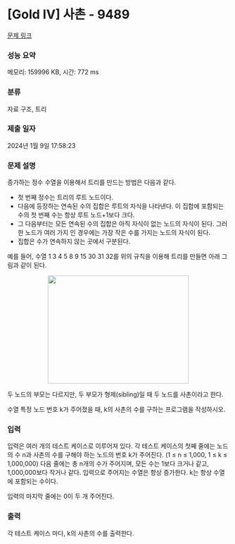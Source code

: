 # [Gold IV] 사촌 - 9489 

[문제 링크](https://www.acmicpc.net/problem/9489) 

### 성능 요약

메모리: 159996 KB, 시간: 772 ms

### 분류

자료 구조, 트리

### 제출 일자

2024년 1월 9일 17:58:23

### 문제 설명

<p>증가하는 정수 수열을 이용해서 트리를 만드는 방법은 다음과 같다.</p>

<ul>
	<li>첫 번째 정수는 트리의 루트 노드이다.</li>
	<li>다음에 등장하는 연속된 수의 집합은 루트의 자식을 나타낸다. 이 집합에 포함되는 수의 첫 번째 수는 항상 루트 노드+1보다 크다.</li>
	<li>그 다음부터는 모든 연속된 수의 집합은 아직 자식이 없는 노드의 자식이 된다. 그러한 노드가 여러 가지 인 경우에는 가장 작은 수를 가지는 노드의 자식이 된다.</li>
	<li>집합은 수가 연속하지 않는 곳에서 구분된다.</li>
</ul>

<p>예를 들어, 수열 1 3 4 5 8 9 15 30 31 32를 위의 규칙을 이용해 트리를 만들면 아래 그림과 같이 된다.</p>

<p style="text-align: center;"><img alt="" src="https://www.acmicpc.net/upload/images/cc.png" style="height:245px; width:320px"></p>

<p>두 노드의 부모는 다르지만, 두 부모가 형제(sibling)일 때 두 노드를 사촌이라고 한다.</p>

<p>수열 특정 노드 번호 k가 주어졌을 때, k의 사촌의 수를 구하는 프로그램을 작성하시오.</p>

### 입력 

 <p>입력은 여러 개의 테스트 케이스로 이루어져 있다. 각 테스트 케이스의 첫째 줄에는 노드의 수 n과 사촌의 수를 구해야 하는 노드의 번호 k가 주어진다. (1 ≤ n ≤ 1,000, 1 ≤ k ≤ 1,000,000) 다음 줄에는 총 n개의 수가 주어지며, 모든 수는 1보다 크거나 같고, 1,000,000보다 작거나 같다. 입력으로 주어지는 수열은 항상 증가한다. k는 항상 수열에 포함되는 수이다.</p>

<p>입력의 마지막 줄에는 0이 두 개 주어진다.</p>

### 출력 

 <p>각 테스트 케이스 마다, k의 사촌의 수를 출력한다.</p>

